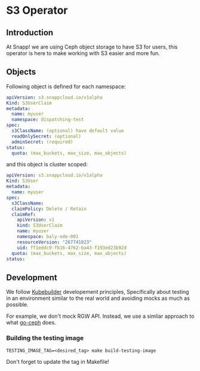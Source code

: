 # S3 Operator

## Introduction

At Snapp! we are using Ceph object storage to have S3 for users, this operator is here
to make working with S3 easier and more fun.

## Objects

Following object is defined for each namespace:

```yaml
apiVersion: s3.snappcloud.io/v1alpha
Kind: S3UserClaim
metadata:
  name: myuser
  namespace: dispatching-test
spec:
  s3ClassName: (optional) have default value
  readOnlySecret: (optional)
  adminSecret: (required)
status:
  quota: (max_buckets, max_size, max_objects)
```

and this object is cluster scoped:

```yaml
apiVersion: s3.snappcloud.io/v1alpha
Kind: S3User
metadata:
  name: myuser
spec:
  s3ClassName:
  claimPolicy: Delete / Retain
  claimRef:
    apiVersion: v1
    kind: S3UserClaim
    name: myuser
    namespace: baly-ode-001
    resourceVersion: "267741823"
    uid: ff1eddc9-fb16-4762-ba43-f193ed23b92d
  quota: (max_buckets, max_size, max_objects)
status:
```

## Development

We follow [Kubebuilder](https://github.com/kubernetes-sigs/kubebuilder/blob/master/DESIGN.md#development) developement
principles, Specifically about testing in an environment similar to the real world and avoiding mocks as much as possible.

For example, we don't mock RGW API. Instead, we use a simliar approach to what [go-ceph](https://github.com/ceph/go-ceph/) does.

### Building the testing image
```shell
TESTING_IMAGE_TAG=<desired_tag> make build-testing-image
```
Don't forget to update the tag in Makefile!

